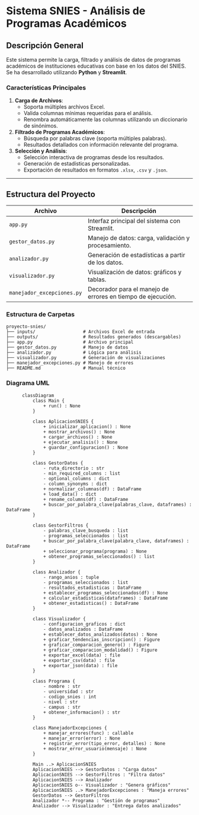 # **Sistema SNIES - Análisis de Programas Académicos**

## **Descripción General**
Este sistema permite la carga, filtrado y análisis de datos de programas académicos de instituciones educativas con base en los datos del SNIES. Se ha desarrollado utilizando **Python** y **Streamlit**.

### **Características Principales**
1. **Carga de Archivos**:
   - Soporta múltiples archivos Excel.
   - Valida columnas mínimas requeridas para el análisis.
   - Renombra automáticamente las columnas utilizando un diccionario de sinónimos.
2. **Filtrado de Programas Académicos**:
   - Búsqueda por palabras clave (soporta múltiples palabras).
   - Resultados detallados con información relevante del programa.
3. **Selección y Análisis**:
   - Selección interactiva de programas desde los resultados.
   - Generación de estadísticas personalizadas.
   - Exportación de resultados en formatos `.xlsx`, `.csv` y `.json`.

---
## **Estructura del Proyecto**
| Archivo               | Descripción                                              |
|-----------------------|----------------------------------------------------------|
| `app.py`              | Interfaz principal del sistema con Streamlit.            |
| `gestor_datos.py`     | Manejo de datos: carga, validación y procesamiento.       |
| `analizador.py`       | Generación de estadísticas a partir de los datos.        |
| `visualizador.py`     | Visualización de datos: gráficos y tablas.               |
| `manejador_excepciones.py` | Decorador para el manejo de errores en tiempo de ejecución.|

### **Estructura de Carpetas**
```plaintext
proyecto-snies/
├── inputs/                  # Archivos Excel de entrada
├── outputs/                 # Resultados generados (descargables)
├── app.py                   # Archivo principal
├── gestor_datos.py          # Manejo de datos
├── analizador.py            # Lógica para análisis
├── visualizador.py          # Generación de visualizaciones
├── manejador_excepciones.py # Manejo de errores
├── README.md                # Manual técnico
```


### **Diagrama UML**
```mermaid
      classDiagram
          class Main {
              + run() : None
          }
      
          class AplicacionSNIES {
              + inicializar_aplicacion() : None
              + mostrar_archivos() : None
              + cargar_archivos() : None
              + ejecutar_analisis() : None
              + guardar_configuracion() : None
          }
      
          class GestorDatos {
              - ruta_directorio : str
              - min_required_columns : list
              - optional_columns : dict
              - column_synonyms : dict
              + normalizar_columnas(df) : DataFrame
              + load_data() : dict
              + rename_columns(df) : DataFrame
              + buscar_por_palabra_clave(palabras_clave, dataframes) : DataFrame
          }
      
          class GestorFiltros {
              - palabras_clave_busqueda : list
              - programas_seleccionados : list
              + buscar_por_palabra_clave(palabra_clave, dataframes) : DataFrame
              + seleccionar_programa(programa) : None
              + obtener_programas_seleccionados() : list
          }
      
          class Analizador {
              - rango_anios : tuple
              - programas_seleccionados : list
              - resultados_estadisticas : DataFrame
              + establecer_programas_seleccionados(df) : None
              + calcular_estadisticas(dataframes) : DataFrame
              + obtener_estadisticas() : DataFrame
          }
      
          class Visualizador {
              - configuracion_graficos : dict
              - datos_analizados : DataFrame
              + establecer_datos_analizados(datos) : None
              + graficar_tendencias_inscripcion() : Figure
              + graficar_comparacion_genero() : Figure
              + graficar_comparacion_modalidad() : Figure
              + exportar_excel(data) : file
              + exportar_csv(data) : file
              + exportar_json(data) : file
          }
      
          class Programa {
              - nombre : str
              - universidad : str
              - codigo_snies : int
              - nivel : str
              - campus : str
              + obtener_informacion() : str
          }
      
          class ManejadorExcepciones {
              + manejar_errores(func) : callable
              + manejar_error(error) : None
              + registrar_error(tipo_error, detalles) : None
              + mostrar_error_usuario(mensaje) : None
          }
      
          Main ..> AplicacionSNIES 
          AplicacionSNIES --> GestorDatos : "Carga datos"
          AplicacionSNIES --> GestorFiltros : "Filtra datos"
          AplicacionSNIES --> Analizador 
          AplicacionSNIES o-- Visualizador : "Genera gráficos"
          AplicacionSNIES ..> ManejadorExcepciones : "Maneja errores"
          GestorDatos --> GestorFiltros 
          Analizador *-- Programa : "Gestión de programas"
          Analizador --> Visualizador : "Entrega datos analizados"
```
